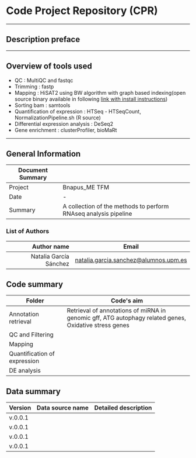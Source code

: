 # Code Project Repository (CPR)
---
## Description preface

---
## Overview of tools used
- QC : MultiQC and fastqc
- Trimming : fastp
- Mapping : HiSAT2 using BW algorithm with graph based indexing(open source binary available in following [link with install instructions](http://daehwankimlab.github.io/hisat2/download/)) 
- Sorting bam : samtools
- Quantification of expression : HTSeq - HTSeqCount, NormalizationPipeline.sh (R source)
- Differential expression analysis : DeSeq2
- Gene enrichment : clusterProfiler, bioMaRt

---
## General Information

| Document Summary||
|-----------------|--------|
| Project| Bnapus_ME TFM |
| Date | - |
|Summary | A collection of the methods to perform RNAseq analysis pipeline|

### List of Authors

| Author name| Email|
|-----------------:|-----------|
|Natalia García Sánchez | natalia.garcia.sanchez@alumnos.upm.es |


## Code summary

| Folder  | Code's aim |
| - |-|
| Annotation retrieval | Retrieval of annotations of miRNA in genomic gff, ATG autophagy related genes, Oxidative stress genes |
| QC and Filtering |  |
| Mapping |  |
| Quantification of expression | |
| DE analysis | |


## Data summary

|Version|Data source name | Detailed description | 
|-----------------|--------|----------------------|
|v.0.0.1|||
|v.0.0.1|| |
|v.0.0.1|||
|v.0.0.1|||
